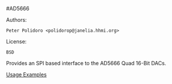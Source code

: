 #AD5666

Authors:

    Peter Polidoro <polidorop@janelia.hhmi.org>

License:

    BSD

Provides an SPI based interface to the AD5666 Quad 16-Bit DACs.

[Usage Examples](./examples)

